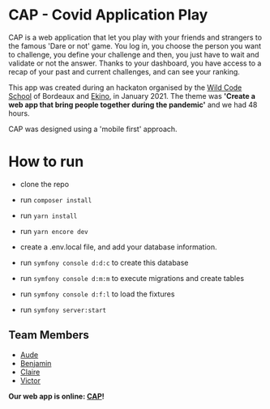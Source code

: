 # CAP - Covid Application Play


CAP is a web application that let you play with your friends and strangers to the famous 'Dare or not' game.
You log in, you choose the person you want to challenge, you define your challenge and then, you just have to wait and validate or not the answer. 
Thanks to your dashboard, you have access to a recap of your past and current challenges, and can see your ranking.

This app was created during an hackaton organised by the [Wild Code School](https://www.wildcodeschool.com/) of Bordeaux and [Ekino](https://www.ekino.com/), in January 2021.
The theme was **'Create a web app that bring people together during the pandemic'** and we had 48 hours.

CAP was designed using a 'mobile first' approach.


# How to run
- clone the repo
- run ```composer install```
- run ```yarn install```
- run ```yarn encore dev```

- create a .env.local file, and add your database information.
- run ```symfony console d:d:c``` to create this database
- run ```symfony console d:m:m``` to execute migrations and create tables
- run ```symfony console d:f:l``` to load the fixtures

- run ```symfony server:start```


## Team Members
- [Aude](https://github.com/AudePl)
- [Benjamin](hhttps://github.com/FromBenj)
- [Claire](https://github.com/Claire812)
- [Victor](https://github.com/victorcdrdm)




**Our web app is online: [CAP](http://capoupascap.ovh/)!**
